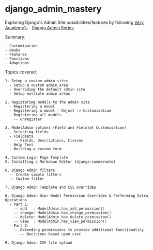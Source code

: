 # django_admin_mastery

Exploring Django's Admin Site possibilities/features by following [Very Academy's](https://www.youtube.com/channel/UC1mxuk7tuQT2D0qTMgKji3w) - [Django Admin Series](https://www.youtube.com/watch?v=c_S0ZQs81XQ&list=PLOLrQ9Pn6cazhaxNDhcOIPYXt2zZhAXKO&ab_channel=VeryAcademy)

Summary:
```
- Customization
- Hooks
- Features
- Functions
- Adaptions
```

Topics covered:
```
1. Setup a custom admin sites
  - Setup a custom admin area
  - Overriding the default admin site
  - Setup multiple admin areas
  
2. Registering models to the admin site
  - Registering a model
  - Registering a model - Object -> Customisation
  - Registering all models
    -- unregister
    
3. ModelAdmin options (Field and Fieldset Customisation)
  - Selecting fields
  - Fieldsets
    -- Fields, Descriptions, Classes
  - Help Text
  - Building a custom form
  
4. Custom Login Page Template
5. Installing a Markdown Editor (django-summernote)

6. Django Admin filters
  -- Create simple filters
  -- Custom filter
  
7. Django Admin Template and CSS Overrides

8. Django Admin User Model Permission Overrides & Performing Extra Operations
  - Part 1:
    -- add   : ModelAdmin.has_add_permission()
    -- change: ModelAdmin.has_change_permission()
    -- delete: ModelAdmin.has_delete_permission()
    -- view  : ModelAdmin.has_view_permission()
  - Part 2:
    -- Extending permissions to provide additional functionality
      --- Decisions based upon user
  
9. Django Admin CSV file upload
```
